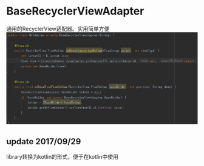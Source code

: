 # BaseRecyclerViewAdapter
通用的RecyclerView适配器。实用简单方便
![](a.png)

## update 2017/09/29

library转换为kotlin的形式，便于在kotlin中使用
